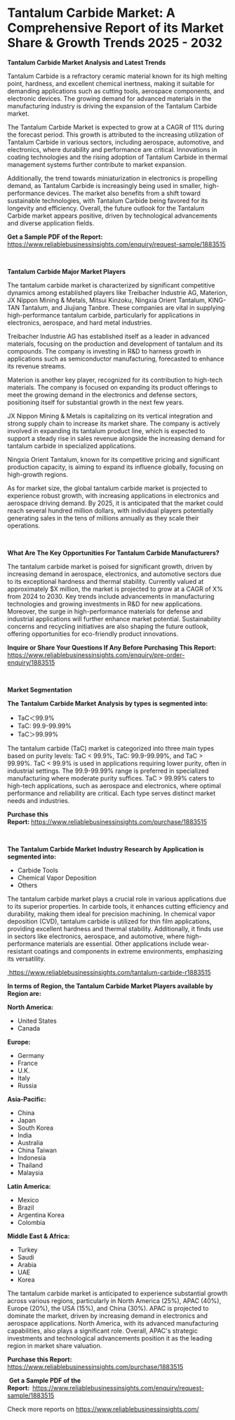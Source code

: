 <p><h1>Tantalum Carbide Market: A Comprehensive Report of its Market Share & Growth Trends 2025 - 2032</h1></p><p><strong>Tantalum Carbide Market Analysis and Latest Trends</strong></p>
<p><p>Tantalum Carbide is a refractory ceramic material known for its high melting point, hardness, and excellent chemical inertness, making it suitable for demanding applications such as cutting tools, aerospace components, and electronic devices. The growing demand for advanced materials in the manufacturing industry is driving the expansion of the Tantalum Carbide market. </p><p>The Tantalum Carbide Market is expected to grow at a CAGR of 11% during the forecast period. This growth is attributed to the increasing utilization of Tantalum Carbide in various sectors, including aerospace, automotive, and electronics, where durability and performance are critical. Innovations in coating technologies and the rising adoption of Tantalum Carbide in thermal management systems further contribute to market expansion.</p><p>Additionally, the trend towards miniaturization in electronics is propelling demand, as Tantalum Carbide is increasingly being used in smaller, high-performance devices. The market also benefits from a shift toward sustainable technologies, with Tantalum Carbide being favored for its longevity and efficiency. Overall, the future outlook for the Tantalum Carbide market appears positive, driven by technological advancements and diverse application fields.</p></p>
<p><strong>Get a Sample PDF of the Report:&nbsp;</strong> <a href="https://www.reliablebusinessinsights.com/enquiry/request-sample/1883515?utm_campaign=3256&utm_medium=2&utm_source=Github&utm_content=ia&utm_term=02042025&utm_id=tantalum-carbide">https://www.reliablebusinessinsights.com/enquiry/request-sample/1883515</a></p>
<p>&nbsp;</p>
<p><strong>Tantalum Carbide Major Market Players</strong></p>
<p><p>The tantalum carbide market is characterized by significant competitive dynamics among established players like Treibacher Industrie AG, Materion, JX Nippon Mining & Metals, Mitsui Kinzoku, Ningxia Orient Tantalum, KING-TAN Tantalum, and Jiujiang Tanbre. These companies are vital in supplying high-performance tantalum carbide, particularly for applications in electronics, aerospace, and hard metal industries.</p><p>Treibacher Industrie AG has established itself as a leader in advanced materials, focusing on the production and development of tantalum and its compounds. The company is investing in R&D to harness growth in applications such as semiconductor manufacturing, forecasted to enhance its revenue streams.</p><p>Materion is another key player, recognized for its contribution to high-tech materials. The company is focused on expanding its product offerings to meet the growing demand in the electronics and defense sectors, positioning itself for substantial growth in the next few years.</p><p>JX Nippon Mining & Metals is capitalizing on its vertical integration and strong supply chain to increase its market share. The company is actively involved in expanding its tantalum product line, which is expected to support a steady rise in sales revenue alongside the increasing demand for tantalum carbide in specialized applications.</p><p>Ningxia Orient Tantalum, known for its competitive pricing and significant production capacity, is aiming to expand its influence globally, focusing on high-growth regions.</p><p>As for market size, the global tantalum carbide market is projected to experience robust growth, with increasing applications in electronics and aerospace driving demand. By 2025, it is anticipated that the market could reach several hundred million dollars, with individual players potentially generating sales in the tens of millions annually as they scale their operations.</p></p>
<p>&nbsp;</p>
<p><strong>What Are The Key Opportunities For Tantalum Carbide Manufacturers?</strong></p>
<p><p>The tantalum carbide market is poised for significant growth, driven by increasing demand in aerospace, electronics, and automotive sectors due to its exceptional hardness and thermal stability. Currently valued at approximately $X million, the market is projected to grow at a CAGR of X% from 2024 to 2030. Key trends include advancements in manufacturing technologies and growing investments in R&D for new applications. Moreover, the surge in high-performance materials for defense and industrial applications will further enhance market potential. Sustainability concerns and recycling initiatives are also shaping the future outlook, offering opportunities for eco-friendly product innovations.</p></p>
<p><strong>Inquire or Share Your Questions If Any Before Purchasing This Report:</strong> <a href="https://www.reliablebusinessinsights.com/enquiry/pre-order-enquiry/1883515?utm_campaign=3256&utm_medium=2&utm_source=Github&utm_content=ia&utm_term=02042025&utm_id=tantalum-carbide">https://www.reliablebusinessinsights.com/enquiry/pre-order-enquiry/1883515</a></p>
<p>&nbsp;</p>
<p><strong>Market Segmentation</strong></p>
<p><strong>The Tantalum Carbide Market Analysis by types is segmented into:</strong></p>
<p><ul><li>TaC＜99.9%</li><li>TaC: 99.9-99.99%</li><li>TaC＞99.99%</li></ul></p>
<p><p>The tantalum carbide (TaC) market is categorized into three main types based on purity levels: TaC < 99.9%, TaC: 99.9-99.99%, and TaC > 99.99%. TaC < 99.9% is used in applications requiring lower purity, often in industrial settings. The 99.9-99.99% range is preferred in specialized manufacturing where moderate purity suffices. TaC > 99.99% caters to high-tech applications, such as aerospace and electronics, where optimal performance and reliability are critical. Each type serves distinct market needs and industries.</p></p>
<p><strong>Purchase this Report:&nbsp;</strong><a href="https://www.reliablebusinessinsights.com/purchase/1883515?utm_campaign=3256&utm_medium=2&utm_source=Github&utm_content=ia&utm_term=02042025&utm_id=tantalum-carbide">https://www.reliablebusinessinsights.com/purchase/1883515</a></p>
<p>&nbsp;</p>
<p><strong>The Tantalum Carbide Market Industry Research by Application is segmented into:</strong></p>
<p><ul><li>Carbide Tools</li><li>Chemical Vapor Deposition</li><li>Others</li></ul></p>
<p><p>The tantalum carbide market plays a crucial role in various applications due to its superior properties. In carbide tools, it enhances cutting efficiency and durability, making them ideal for precision machining. In chemical vapor deposition (CVD), tantalum carbide is utilized for thin film applications, providing excellent hardness and thermal stability. Additionally, it finds use in sectors like electronics, aerospace, and automotive, where high-performance materials are essential. Other applications include wear-resistant coatings and components in extreme environments, emphasizing its versatility.</p></p>
<p><a href="https://www.reliablebusinessinsights.com/tantalum-carbide-r1883515?utm_campaign=3256&utm_medium=2&utm_source=Github&utm_content=ia&utm_term=02042025&utm_id=tantalum-carbide">&nbsp;https://www.reliablebusinessinsights.com/tantalum-carbide-r1883515</a></p>
<p><strong>In terms of Region, the Tantalum Carbide Market Players available by Region are:</strong></p>
<p>
    <p> <strong> North America: </strong>
        <ul>
            <li>United States</li>
            <li>Canada</li>
        </ul>
        </p> 
    <p> <strong> Europe: </strong>
        <ul>
            <li>Germany</li>
            <li>France</li>
            <li>U.K.</li>
            <li>Italy</li>
            <li>Russia</li>
        </ul>
        </p> 
    <p> <strong> Asia-Pacific: </strong>
        <ul>
            <li>China</li>
            <li>Japan</li>
            <li>South Korea</li>
            <li>India</li>
            <li>Australia</li>
            <li>China Taiwan</li>
            <li>Indonesia</li>
            <li>Thailand</li>
            <li>Malaysia</li>
        </ul>
        </p> 
    <p> <strong> Latin America: </strong>
        <ul>
            <li>Mexico</li>
            <li>Brazil</li>
            <li>Argentina Korea</li>
            <li>Colombia</li>
        </ul>
        </p> 
    <p> <strong> Middle East & Africa: </strong>
        <ul>
            <li>Turkey</li>
            <li>Saudi</li>
            <li>Arabia</li>
            <li>UAE</li>
            <li>Korea</li>
        </ul>
    </p>
    </p>
<p><p>The tantalum carbide market is anticipated to experience substantial growth across various regions, particularly in North America (25%), APAC (40%), Europe (20%), the USA (15%), and China (30%). APAC is projected to dominate the market, driven by increasing demand in electronics and aerospace applications. North America, with its advanced manufacturing capabilities, also plays a significant role. Overall, APAC's strategic investments and technological advancements position it as the leading region in market share valuation.</p></p>
<p><strong>Purchase this Report: </strong><a href="https://www.reliablebusinessinsights.com/purchase/1883515?utm_campaign=3256&utm_medium=2&utm_source=Github&utm_content=ia&utm_term=02042025&utm_id=tantalum-carbide">https://www.reliablebusinessinsights.com/purchase/1883515</a></p>
<p>&nbsp;<strong>Get a Sample PDF of the Report:&nbsp;&nbsp;</strong><a href="https://www.reliablebusinessinsights.com/enquiry/request-sample/1883515?utm_campaign=3256&utm_medium=2&utm_source=Github&utm_content=ia&utm_term=02042025&utm_id=tantalum-carbide">https://www.reliablebusinessinsights.com/enquiry/request-sample/1883515</a></p>
<p><strong></strong></p>
<p>Check more reports on <a href="https://www.reliablebusinessinsights.com/?utm_campaign=3256&utm_medium=2&utm_source=Github&utm_content=ia&utm_term=02042025&utm_id=tantalum-carbide">https://www.reliablebusinessinsights.com/</a></p>